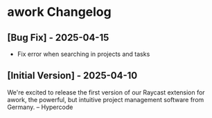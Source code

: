 # awork Changelog

## [Bug Fix] - 2025-04-15

- Fix error when searching in projects and tasks

## [Initial Version] - 2025-04-10

We're excited to release the first version of our Raycast extension for awork, the powerful, but intuitive project management software from Germany.
– Hypercode
